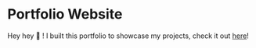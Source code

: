 # Portfolio Website

Hey hey :cowboy_hat_face: ! I built this portfolio to showcase my projects, check it out [here](https://laura011205.github.io/portfolio-website/)!
